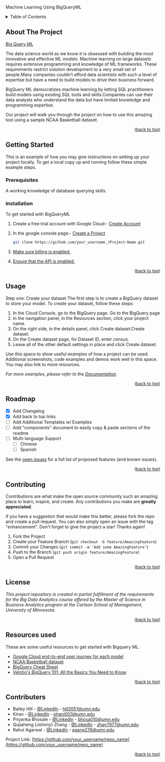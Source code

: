 Machine Learning Using BigQueryML


<div id="top"></div>
<!-- TABLE OF CONTENTS -->
<details>
  <summary>Table of Contents</summary>
  <ol>
    <li>
      <a href="#about-the-project">About The Project</a>
    </li>
    <li>
      <a href="#getting-started">Getting Started</a>
      <ul>
        <li><a href="#prerequisites">Prerequisites</a></li>
        <li><a href="#installation">Installation</a></li>
      </ul>
    </li>
    <li><a href="#usage">Usage</a></li>
    <li><a href="#roadmap">Roadmap</a></li>
    <li><a href="#contributing">Contributing</a></li>
    <li><a href="#license">License</a></li>
    <li><a href="#contact">Contact</a></li>
    <li><a href="#acknowledgments">Acknowledgments</a></li>
  </ol>
</details>



<!-- ABOUT THE PROJECT -->
## About The Project

[Big Query ML](https://cloud.google.com/bigquery-ml/docs)

The data science world as we know it is obsessed with building the most innovative and effective ML models. Machine learning on large datasets requires extensive programming and knowledge of ML frameworks. These requirements restrict solution development to a very small set of people.Many companies couldn’t afford data scientists with such a level of expertise but have a need to build models to drive their business forward. 

BigQuery ML democratizes machine learning by letting SQL practitioners build models using existing SQL tools and skills.Companies can use their data analysts who understand the data but have limited knowledge and programming expertise.

Our project will walk you through the project on how to use this amazing tool using a sample NCAA Basketball dataset.


<p align="right">(<a href="#top">back to top</a>)</p>

<!-- GETTING STARTED -->
## Getting Started

This is an example of how you may give instructions on setting up your project locally.
To get a local copy up and running follow these simple example steps.

### Prerequisites

A working knowledge of database querying skills.

### Installation

To get started with BigQueryML 

1. Create a free trial account with Google Cloud:- [Create Account](https://console.cloud.google.com/freetrial?_ga=2.204501072.151589388.1651269401-1400319142.1646283033)

2. In the google console page:- [Create a Project](https://cloud.google.com/resource-manager/docs/creating-managing-projects)
   ```sh
   git clone https://github.com/your_username_/Project-Name.git
   ```
3. [Make sure billing is enabled.](https://cloud.google.com/billing/docs/how-to/verify-billing-enabled)

4. [Ensure that the API is enabled.](https://console.cloud.google.com/flows/enableapi?apiid=bigquery&_ga=2.3380720.151589388.1651269401-1400319142.1646283033)

<p align="right">(<a href="#top">back to top</a>)</p>



<!-- USAGE EXAMPLES -->
## Usage


Step one: Create your dataset
The first step is to create a BigQuery dataset to store your model. To create your dataset, follow these steps:
1. In the Cloud Console, go to the BigQuery page.
     Go to the BigQuery page
1. In the navigation panel, in the Resources section, click your project name.
1. On the right side, in the details panel, click Create dataset.Create dataset.
1. On the Create dataset page, for Dataset ID, enter census.
1. Leave all of the other default settings in place and click Create dataset.


Use this space to show useful examples of how a project can be used. Additional screenshots, code examples and demos work well in this space. You may also link to more resources.

_For more examples, please refer to the [Documentation](https://example.com)_

<p align="right">(<a href="#top">back to top</a>)</p>



<!-- ROADMAP -->
## Roadmap

- [x] Add Changelog
- [x] Add back to top links
- [ ] Add Additional Templates w/ Examples
- [ ] Add "components" document to easily copy & paste sections of the readme
- [ ] Multi-language Support
    - [ ] Chinese
    - [ ] Spanish

See the [open issues](https://github.com/othneildrew/Best-README-Template/issues) for a full list of proposed features (and known issues).

<p align="right">(<a href="#top">back to top</a>)</p>



<!-- CONTRIBUTING -->
## Contributing

Contributions are what make the open source community such an amazing place to learn, inspire, and create. Any contributions you make are **greatly appreciated**.

If you have a suggestion that would make this better, please fork the repo and create a pull request. You can also simply open an issue with the tag "enhancement".
Don't forget to give the project a star! Thanks again!

1. Fork the Project
2. Create your Feature Branch (`git checkout -b feature/AmazingFeature`)
3. Commit your Changes (`git commit -m 'Add some AmazingFeature'`)
4. Push to the Branch (`git push origin feature/AmazingFeature`)
5. Open a Pull Request

<p align="right">(<a href="#top">back to top</a>)</p>



<!-- LICENSE -->
## License

_This project repository is created in partial fulfillment of the requirements for the Big Data Analytics course offered by the Master of Science in Business Analytics program at the Carlson School of Management, University of Minnesota._

<p align="right">(<a href="#top">back to top</a>)</p>




<!-- ACKNOWLEDGMENTS -->
## Resources used

These are some useful resources to get started with Bigquery ML.

* [Google Cloud end-to-end user journey for each model](https://cloud.google.com/bigquery-ml/docs/reference/standard-sql/bigqueryml-syntax-e2e-journey)
* [NCAA Basketball dataset](https://console.cloud.google.com/marketplace/product/ncaa-bb-public/ncaa-basketball?q=search&referrer=search&project=bigdatagroup2v1)
* [BigQuery Cheat Sheet](https://medium.com/geekculture/my-bigquery-query-cheat-sheet-dd8bc7b5a69b) 
* [Velotio's BigQuery 101: All the Basics You Need to Know](https://medium.com/velotio-perspectives/bigquery-101-all-the-basics-you-need-to-know-f298ac20268)

<p align="right">(<a href="#top">back to top</a>)</p>


<!-- CONTACT -->
## Contributers

* Bailey Hill - [@LinkedIn](https://www.linkedin.com/in/bailey-hill-10/) - hill2051@umn.edu 
* Kiran - [@LinkedIn](https://www.linkedin.com/in/phaniharam-kiran/) - phani003@umn.edu
* Priyanka Bhosale - [@LinkedIn](https://www.linkedin.com/in/bhosalepriyanka/) - bhosa010@umn.edu
* Qujiaheng (Johnny) Zhang - [@LinkedIn](https://www.linkedin.com/in/qujiahengzhang/) - zhan7977@umn.edu 
* Rahul Agarwal - [@LinkedIn](https://www.linkedin.com/in/rahula29/) - agarw276@umn.edu

Project Link: [https://github.com/your_username/repo_name](https://github.com/your_username/repo_name)

<p align="right">(<a href="#top">back to top</a>)</p>


<!-- MARKDOWN LINKS & IMAGES -->
<!-- https://www.markdownguide.org/basic-syntax/#reference-style-links -->
[contributors-shield]: https://img.shields.io/github/contributors/othneildrew/Best-README-Template.svg?style=for-the-badge
[contributors-url]: https://github.com/othneildrew/Best-README-Template/graphs/contributors
[forks-shield]: https://img.shields.io/github/forks/othneildrew/Best-README-Template.svg?style=for-the-badge
[forks-url]: https://github.com/othneildrew/Best-README-Template/network/members
[stars-shield]: https://img.shields.io/github/stars/othneildrew/Best-README-Template.svg?style=for-the-badge
[stars-url]: https://github.com/othneildrew/Best-README-Template/stargazers
[issues-shield]: https://img.shields.io/github/issues/othneildrew/Best-README-Template.svg?style=for-the-badge
[issues-url]: https://github.com/othneildrew/Best-README-Template/issues
[license-shield]: https://img.shields.io/github/license/othneildrew/Best-README-Template.svg?style=for-the-badge
[license-url]: https://github.com/othneildrew/Best-README-Template/blob/master/LICENSE.txt
[linkedin-shield]: https://img.shields.io/badge/-LinkedIn-black.svg?style=for-the-badge&logo=linkedin&colorB=555
[linkedin-url]: https://linkedin.com/in/othneildrew
[product-screenshot]: images/screenshot.png
